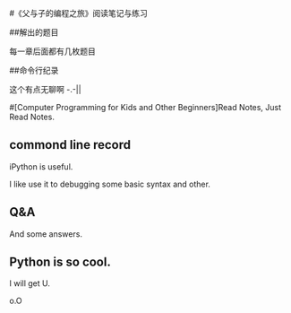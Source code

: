#《父与子的编程之旅》阅读笔记与练习

##解出的题目

每一章后面都有几枚题目

##命令行纪录

这个有点无聊啊 -.-||


#[Computer Programming for Kids and Other Beginners]Read Notes, Just Read Notes.

## commond line record

iPython is useful.

I like use it to debugging some basic syntax and other.

## Q&A

And some answers.

## Python is so cool.

I will get U.

o.O

